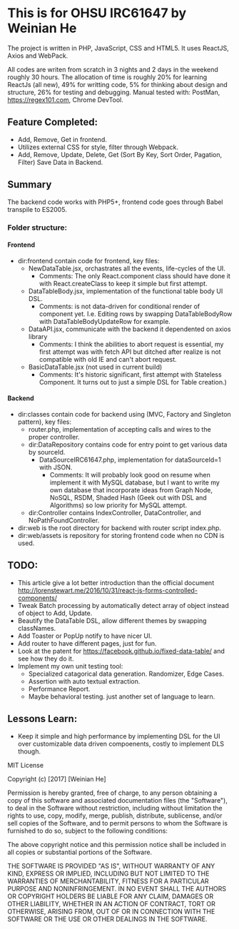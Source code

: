 # This is for OHSU IRC61647 by Weinian He
The project is written in PHP, JavaScript, CSS and HTML5. It uses ReactJS, Axios and WebPack.

All codes are writen from scratch in 3 nights and 2 days in the weekend roughly 30 hours. The allocation of time is roughly 20% for learning ReactJs (all new), 49% for writting code, 5% for thinking about design and structure, 26% for testing and debugging.  Manual tested with: PostMan, https://regex101.com, Chrome DevTool. 

## Feature Completed:
- Add, Remove, Get in frontend.
- Utilizes external CSS for style, filter through Webpack.
- Add, Remove, Update, Delete, Get (Sort By Key, Sort Order, Pagation, Filter) Save Data in Backend.

## Summary

The backend code works with PHP5+, frontend code goes through Babel transpile to ES2005.

### Folder structure:
#### Frontend
- dir:frontend contain code for frontend, key files:
  - NewDataTable.jsx, orchastrates all the events, life-cycles of the UI. 
    - Comments: The only React.component class should have done it with React.createClass to keep it simple but first attempt.
  - DataTableBody.jsx, implementation of  the functional table body UI DSL. 
    - Comments: is not data-driven for conditional render of component yet. I.e. Editing rows by swapping DataTableBodyRow with DataTableBodyUpdateRow for example. 
  - DataAPI.jsx, communicate with the backend it dependented on axios library 
    - Comments: I think the abilities to abort request is essential, my first attempt was with fetch API but ditched after realize is not compatible with old IE and can't abort request.
  - BasicDataTable.jsx (not used in current build) 
    - Comments: It's historic significant, first attempt with Stateless Component. It turns out to just a simple DSL for Table creation.)
    
#### Backend
- dir:classes contain code for backend using (MVC, Factory and Singleton pattern), key files:
  - router.php, implementation of accepting calls and wires to the proper controller.
  - dir:DataRepository contains code for entry point to get various data by sourceId.
    - DataSourceIRC61647.php, implementation for dataSourceId=1 with JSON.
      - Comments: It will probably look good on resume when implement it with MySQL database, but I want to write my own database that incorporate ideas from Graph Node, NoSQL, RSDM, Shaded Hash (Geek out with DSL and Algorithms) so low priority for MySQL attempt.
  - dir:Controller contains IndexController, DataController, and NoPathFoundController. 
- dir:web is the root directory for backend with router script index.php.
- dir:web/assets is repository for storing frontend code when no CDN is used. 

## TODO:
- This article give a lot better introduction than the official document http://lorenstewart.me/2016/10/31/react-js-forms-controlled-components/
- Tweak Batch processing by automatically detect array of object instead of object to Add, Update.
- Beautify the DataTable DSL, allow different themes by swapping classNames. 
- Add Toaster or PopUp notify to have nicer UI. 
- Add router to have different pages, just for fun.
- Look at the patent for https://facebook.github.io/fixed-data-table/ and see how they do it.
- Implement my own unit testing tool:
  - Specialized catagorical data generation. Randomizer, Edge Cases.
  - Assertion with auto textual extraction.
  - Performance Report.
  - Maybe behavioral testing. just another set of language to learn.
  
## Lessons Learn:
- Keep it simple and high performance by implementing DSL for the UI over customizable data driven compoenents, costly to implement DLS though.




MIT License

Copyright (c) [2017] [Weinian He]

Permission is hereby granted, free of charge, to any person obtaining a copy
of this software and associated documentation files (the "Software"), to deal
in the Software without restriction, including without limitation the rights
to use, copy, modify, merge, publish, distribute, sublicense, and/or sell
copies of the Software, and to permit persons to whom the Software is
furnished to do so, subject to the following conditions:

The above copyright notice and this permission notice shall be included in all
copies or substantial portions of the Software.

THE SOFTWARE IS PROVIDED "AS IS", WITHOUT WARRANTY OF ANY KIND, EXPRESS OR
IMPLIED, INCLUDING BUT NOT LIMITED TO THE WARRANTIES OF MERCHANTABILITY,
FITNESS FOR A PARTICULAR PURPOSE AND NONINFRINGEMENT. IN NO EVENT SHALL THE
AUTHORS OR COPYRIGHT HOLDERS BE LIABLE FOR ANY CLAIM, DAMAGES OR OTHER
LIABILITY, WHETHER IN AN ACTION OF CONTRACT, TORT OR OTHERWISE, ARISING FROM,
OUT OF OR IN CONNECTION WITH THE SOFTWARE OR THE USE OR OTHER DEALINGS IN THE
SOFTWARE.
